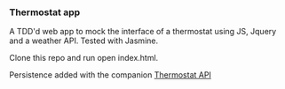 ### Thermostat app

A TDD'd web app to mock the interface of a thermostat using JS, Jquery and a weather API.  Tested with Jasmine.

Clone this repo and run open index.html.

Persistence added with the companion [Thermostat API](https://github.com/paulmillen/thermostat_api)
